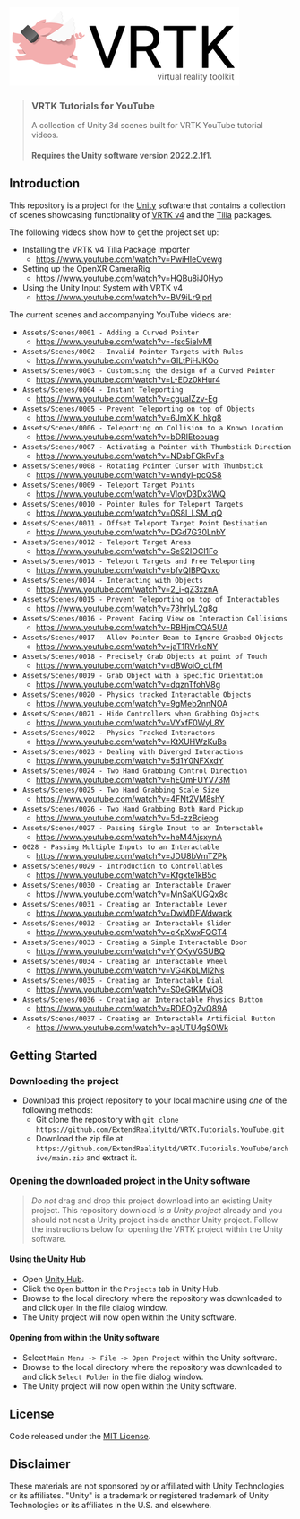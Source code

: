 [![VRTK logo][VRTK-Image]](#)

> ### VRTK Tutorials for YouTube
> A collection of Unity 3d scenes built for VRTK YouTube tutorial videos.
> #### Requires the Unity software version 2022.2.1f1.

## Introduction

This repository is a project for the [Unity] software that contains a collection of scenes showcasing functionality of [VRTK v4] and the [Tilia] packages.

The following videos show how to get the project set up:

* Installing the VRTK v4 Tilia Package Importer
  * https://www.youtube.com/watch?v=PwiHIeOvewg
* Setting up the OpenXR CameraRig
  * https://www.youtube.com/watch?v=HQBu8iJ0Hyo
* Using the Unity Input System with VRTK v4
  * https://www.youtube.com/watch?v=BV9iLr9IprI

The current scenes and accompanying YouTube videos are:

* `Assets/Scenes/0001 - Adding a Curved Pointer`
  * https://www.youtube.com/watch?v=-fsc5ielvMI
* `Assets/Scenes/0002 - Invalid Pointer Targets with Rules`
  * https://www.youtube.com/watch?v=GILtPiHJKOo
* `Assets/Scenes/0003 - Customising the design of a Curved Pointer`
  * https://www.youtube.com/watch?v=L-EDz0kHur4
* `Assets/Scenes/0004 - Instant Teleporting`
  * https://www.youtube.com/watch?v=cguaIZzv-Eg
* `Assets/Scenes/0005 - Prevent Teleporting on top of Objects`
  * https://www.youtube.com/watch?v=6JmXiK_hkg8
* `Assets/Scenes/0006 - Teleporting on Collision to a Known Location`
  * https://www.youtube.com/watch?v=bDRIEtoouag
* `Assets/Scenes/0007 - Activating a Pointer with Thumbstick Direction`
  * https://www.youtube.com/watch?v=NDsbFGkRvFs
* `Assets/Scenes/0008 - Rotating Pointer Cursor with Thumbstick`
  * https://www.youtube.com/watch?v=wndyI-pcQS8
* `Assets/Scenes/0009 - Teleport Target Points`
  * https://www.youtube.com/watch?v=VIoyD3Dx3WQ
* `Assets/Scenes/0010 - Pointer Rules for Teleport Targets`
  * https://www.youtube.com/watch?v=0S8I_LSM_qQ
* `Assets/Scenes/0011 - Offset Teleport Target Point Destination`
  * https://www.youtube.com/watch?v=DGd7G30LnbY
* `Assets/Scenes/0012 - Teleport Target Areas`
  * https://www.youtube.com/watch?v=Se92IOCl1Fo
* `Assets/Scenes/0013 - Teleport Targets and Free Teleporting`
  * https://www.youtube.com/watch?v=bfvQIBPQvxo
* `Assets/Scenes/0014 - Interacting with Objects`
  * https://www.youtube.com/watch?v=2_i-qZ3xznA
* `Assets/Scenes/0015 - Prevent Teleporting on top of Interactables`
  * https://www.youtube.com/watch?v=73hrlyL2g8g
* `Assets/Scenes/0016 - Prevent Fading View on Interaction Collisions`
  * https://www.youtube.com/watch?v=RBHjmCQA5UA
* `Assets/Scenes/0017 - Allow Pointer Beam to Ignore Grabbed Objects`
  * https://www.youtube.com/watch?v=jaT1RVrkcNY
* `Assets/Scenes/0018 - Precisely Grab Objects at point of Touch`
  * https://www.youtube.com/watch?v=dBWoiO_cLfM
* `Assets/Scenes/0019 - Grab Object with a Specific Orientation`
  * https://www.youtube.com/watch?v=dqznTfohV8g
* `Assets/Scenes/0020 - Physics tracked Interactable Objects`
  * https://www.youtube.com/watch?v=9gMeb2nnNOA
* `Assets/Scenes/0021 - Hide Controllers when Grabbing Objects`
  * https://www.youtube.com/watch?v=VYxfF0WyL8Y
* `Assets/Scenes/0022 - Physics Tracked Interactors`
  * https://www.youtube.com/watch?v=KtXUHWzKuBs
* `Assets/Scenes/0023 - Dealing with Diverged Interactions`
  * https://www.youtube.com/watch?v=5d1Y0NFXxdY
* `Assets/Scenes/0024 - Two Hand Grabbing Control Direction`
  * https://www.youtube.com/watch?v=hEQmFUYV73M
* `Assets/Scenes/0025 - Two Hand Grabbing Scale Size`
  * https://www.youtube.com/watch?v=4FNt2VM8shY
* `Assets/Scenes/0026 - Two Hand Grabbing Both Hand Pickup`
  * https://www.youtube.com/watch?v=5d-zzBqiepg
* `Assets/Scenes/0027 - Passing Single Input to an Interactable`
  * https://www.youtube.com/watch?v=heM4AjsxynA
* `0028 - Passing Multiple Inputs to an Interactable`
  * https://www.youtube.com/watch?v=JDU8bVmTZPk
* `Assets/Scenes/0029 - Introduction to Controllables`
  * https://www.youtube.com/watch?v=Kfgxte1kB5c
* `Assets/Scenes/0030 - Creating an Interactable Drawer`
  * https://www.youtube.com/watch?v=MnSaKUGQx8c
* `Assets/Scenes/0031 - Creating an Interactable Lever`
  * https://www.youtube.com/watch?v=DwMDFWdwapk
* `Assets/Scenes/0032 - Creating an Interactable Slider`
  * https://www.youtube.com/watch?v=cKpXwxFQGT4
* `Assets/Scenes/0033 - Creating a Simple Interactable Door`
  * https://www.youtube.com/watch?v=YjOKyVG5UBQ
* `Assets/Scenes/0034 - Creating an Interactable Wheel`
  * https://www.youtube.com/watch?v=VG4KbLMl2Ns
* `Assets/Scenes/0035 - Creating an Interactable Dial`
  * https://www.youtube.com/watch?v=S0eGtKMyiO8
* `Assets/Scenes/0036 - Creating an Interactable Physics Button`
  * https://www.youtube.com/watch?v=RDEOgZvQ89A
* `Assets/Scenes/0037 - Creating an Interactable Artificial Button`
  * https://www.youtube.com/watch?v=apUTU4gS0Wk

## Getting Started

### Downloading the project

* Download this project repository to your local machine using *one* of the following methods:
  * Git clone the repository with `git clone https://github.com/ExtendRealityLtd/VRTK.Tutorials.YouTube.git`
  * Download the zip file at `https://github.com/ExtendRealityLtd/VRTK.Tutorials.YouTube/archive/main.zip` and extract it.

### Opening the downloaded project in the Unity software

> *Do not* drag and drop this project download into an existing Unity project. This repository download *is a Unity project* already and you should not nest a Unity project inside another Unity project. Follow the instructions below for opening the VRTK project within the Unity software.

#### Using the Unity Hub

* Open [Unity Hub].
* Click the `Open` button in the `Projects` tab in Unity Hub.
* Browse to the local directory where the repository was downloaded to and click `Open` in the file dialog window.
* The Unity project will now open within the Unity software.

#### Opening from within the Unity software

* Select `Main Menu -> File -> Open Project` within the Unity software.
* Browse to the local directory where the repository was downloaded to and click `Select Folder` in the file dialog window.
* The Unity project will now open within the Unity software.

## License

Code released under the [MIT License][License].

## Disclaimer

These materials are not sponsored by or affiliated with Unity Technologies or its affiliates. "Unity" is a trademark or registered trademark of Unity Technologies or its affiliates in the U.S. and elsewhere.

[VRTK-Image]: https://raw.githubusercontent.com/ExtendRealityLtd/related-media/main/github/readme/vrtk.png
[Unity]: https://unity3d.com/
[VRTK v4]: https://www.vrtk.io
[Tilia]: https://www.vrtk.io/tilia.html
[Unity Hub]: https://docs.unity3d.com/Manual/GettingStartedUnityHub.html
[License]: LICENSE.md
